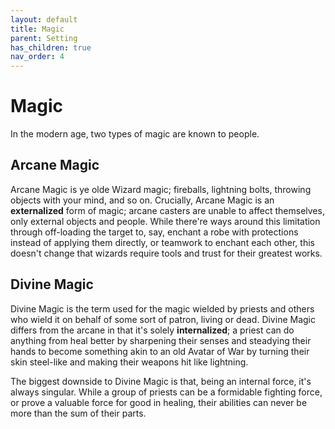 ```yaml
---
layout: default
title: Magic
parent: Setting
has_children: true
nav_order: 4
---
```


# Magic

In the modern age, two types of magic are known to people.

## Arcane Magic

Arcane Magic is ye olde Wizard magic; fireballs, lightning bolts, throwing objects with your mind, and so on. Crucially, Arcane Magic is an **externalized** form of magic; arcane casters are unable to affect themselves, only external objects and people. While there're ways around this limitation through off-loading the target to, say, enchant a robe with protections instead of applying them directly, or teamwork to enchant each other, this doesn't change that wizards require tools and trust for their greatest works.

## Divine Magic

Divine Magic is the term used for the magic wielded by priests and others who wield it on behalf of some sort of patron, living or dead. Divine Magic differs from the arcane in that it's solely **internalized**; a priest can do anything from heal better by sharpening their senses and steadying their hands to become something akin to an old Avatar of War by turning their skin steel-like and making their weapons hit like lightning.

The biggest downside to Divine Magic is that, being an internal force, it's always singular. While a group of priests can be a formidable fighting force, or prove a valuable force for good in healing, their abilities can never be more than the sum of their parts.

